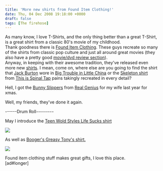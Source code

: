 ```yaml
---
title: 'More new shirts from Found Item Clothing!'
date: Thu, 04 Dec 2008 19:18:00 +0000
draft: false
tags: [The firehose]
---
```


As many know, I love T-Shirts, and the only thing better than a great T-Shirt, is a great shirt from a classic 80's movie of my childhood.  
Thank goodness there is [Found Item Clothing](http://founditemclothing.com/). These guys recreate so many of the shirts from classic pop culture and just all around great movies (they also have a pretty good [movie/dvd review section](http://www.founditemclothing.com/itgoesto11/index.php)).  
Anyway, in keeping with their awesome tradition, they've released even more new [shirts](http://founditemclothing.com/t-shirt-menu.html). I mean, come on, where else are you going to find the shirt that [Jack Burton](http://www.imdb.com/character/ch0011933/) wore in [Big Trouble in Little China](http://www.imdb.com/title/tt0090728/) or the [Skeleton shirt](http://founditemclothing.com/t-shirts/spinal-tap-skeleton-shirt.html) from [This is Spinal Tap](http://www.imdb.com/title/tt0088258/) pains takingly recreated in every detail?  
  
Hell, I got the [Bunny Slippers](http://www.bunnyslippers.com/bunny-slippers/classic-bunny-slippers.php) from [Real Genius](http://www.imdb.com/title/tt0089886/) for my wife last year for xmas.  
  
Well, my friends, they've done it again.  
  
\------Drum Roll---------  
  
May I introduce the [Teen Wold Styles Life Sucks shirt](http://founditemclothing.com/t-shirts/teen-wolf-life-sucks-shirt.html)  
  
![](http://founditemclothing.com/t-shirts/gfx/life-sucks-shirt/life-sucks-shirt-lg.jpg)  
  
As well as [Booger's Greasy Tony's shirt.](http://founditemclothing.com/t-shirts/booger-greasy-tonys-shirt.html)  
  
![](http://founditemclothing.com/t-shirts/gfx/greasy-tonys-shirt/greasy-tonys-shirt-front-l.jpg)  
  
Found item clothing stuff makes great gifts, I love this place.  
\[ad#longer\]